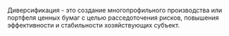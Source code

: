 Диверсификация - это создание многопрофильного производства или портфеля ценных бумаг с целью расседоточения рисков, повышения эффективности и стабильности хозяйствующих субъект.